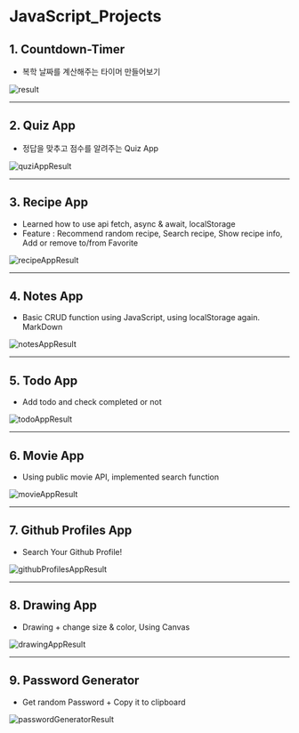 # JavaScript_Projects

## 1. Countdown-Timer

- 복학 날짜를 계산해주는 타이머 만들어보기


![result](https://user-images.githubusercontent.com/48887925/119262257-882e4180-bc15-11eb-84d2-b64be4a79323.PNG)

---

## 2. Quiz App

- 정답을 맞추고 점수를 알려주는 Quiz App

![quziAppResult](https://user-images.githubusercontent.com/48887925/119331830-c7669c00-bcc2-11eb-9952-862d4c7de1d1.PNG)

---

## 3. Recipe App

- Learned how to use api fetch, async & await, localStorage 
- Feature : Recommend random recipe, Search recipe, Show recipe info, Add or remove to/from Favorite

![recipeAppResult](https://user-images.githubusercontent.com/48887925/119504135-a7a8a400-bda6-11eb-9303-96ff292601e0.PNG)

--- 


## 4. Notes App

- Basic CRUD function using JavaScript, using localStorage again. MarkDown

![notesAppResult](https://user-images.githubusercontent.com/48887925/119669720-3c78d380-be73-11eb-9c59-3b32d7b1aea9.PNG)

---

## 5. Todo App

- Add todo and check completed or not

![todoAppResult](https://user-images.githubusercontent.com/48887925/119815070-1e1fe000-bf26-11eb-85cf-ea49ccded210.PNG)

--- 

## 6. Movie App

- Using public movie API, implemented search function

![movieAppResult](https://user-images.githubusercontent.com/48887925/119946359-84ae0800-bfd1-11eb-97e5-7648bb4bb056.PNG)

---

## 7. Github Profiles App

- Search Your Github Profile!

![githubProfilesAppResult](https://user-images.githubusercontent.com/48887925/120771571-4d53d400-c55a-11eb-82c1-ae6d6b88e62b.PNG)

---

## 8. Drawing App

- Drawing + change size & color, Using Canvas

![drawingAppResult](https://user-images.githubusercontent.com/48887925/121325261-6b4f7900-c94c-11eb-9b14-64dcb8dea379.PNG)

---

## 9. Password Generator

- Get random Password + Copy it to clipboard

![passwordGeneratorResult](https://user-images.githubusercontent.com/48887925/121663571-86072680-cae1-11eb-89bd-61b0fed04659.PNG)
